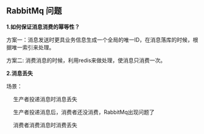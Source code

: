 ## RabbitMq 问题

**1.如何保证消息消费的幂等性？**

方案一：消息发送时更具业务信息生成一个全局的唯一ID，在消息落库的时候，根据唯一索引来处理。

方案二: 消费消息的时候，利用redis来做处理，使消息只消费一次。

**2.消息丢失**

场景：

&ensp;&ensp; 生产者投递消息时消息丢失

&ensp;&ensp; 生产者投递消息后，消费者还没消费，RabbitMq出现问题了

&ensp;&ensp; 消费者消费消息时消费丢失


